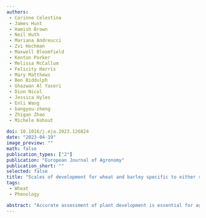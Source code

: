 ```yaml
---
authors:
 - Corinne Celestina
 - James Hunt
 - Hamish Brown
 - Neil Huth
 - Mariana Andreucci
 - Zvi Hochman
 - Maxwell Bloomfield
 - Kenton Porker
 - Melissa McCallum
 - Felicity Harris
 - Mary Matthews
 - Ben Biddulph
 - Ghazwan Al Yaseri
 - Dion Nicol
 - Jessica Hyles
 - Enli Wang
 - bangyou-zheng
 - Zhigan Zhao
 - Michele Kohout
 
doi: 10.1016/j.eja.2023.126824
date: "2023-04-19"
image_preview: ""
math: false
publication_types: ["2"]
publication: "European Journal of Agronomy"
publication_short: ""
selected: false
title: "Scales of development for wheat and barley specific to either single culms or a population of culms"
tags: 
 - Wheat
 - Phenology

abstract: "Accurate assessment of plant development is essential for agronomic management and scientific research, and crop development scales with repeatable and reproducible protocols are required to achieve this. Development scales currently in use are ambiguous, subjective and qualitative, they do not describe all stages in a crop’s lifecycle, they do not explicitly distinguish between culm-level and crop-level development, and they are incompatible with modern analytical and computational technologies. Here we propose two new scales of wheat and barley development: the Single Culm Development Scale (SCDS) to define progression through the lifecycle of an individual culm, and the Population of Culms Development Scale (PCDS) to identify the timing of stages and duration of phases within a crop canopy. These development scales merge and fill gaps within existing scales currently in use, describe development in terms that are unambiguous, objective and quantitative, and better interface with crop simulation models, automated image analysis and other computational tools and analytical methods. The SCDS and PCDS are paired with definitive protocols to measure each stage that were developed and tested using different operators in controlled environment and field experiments."
---
```


